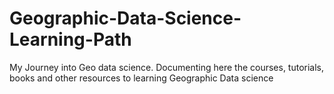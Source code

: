 # Geographic-Data-Science-Learning-Path
My Journey into Geo data science. Documenting here the courses, tutorials, books and other resources to learning Geographic Data science


